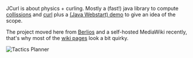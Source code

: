 
JCurl is about physics + curling. Mostly a (fast!) java library to compute
[collissions](http://jcurl.org/m2/site/jc-core/0.7-SNAPSHOT/apidocs/org/jcurl/core/impl/CollissionSpinLoss.html)
and
[curl](http://jcurl.org/m2/site/jc-core/0.7-SNAPSHOT/apidocs/org/jcurl/core/impl/CurlerDenny.html)
plus a
[(Java Webstart) demo](http://www.jcurl.org/jws/org/jcurl/demo/tactics/0.7-SNAPSHOT/launch.jnlp)
to give an idea of the scope.

The project moved here from
[Berlios](https://developer.berlios.de/projects/jcurl/)
and a self-hosted MediaWiki recently, that's why most of the
[wiki pages](https://github.com/mro/jcurl/wiki/_pages)
look a bit quirky.

![Tactics Planner](/mro/jcurl/wiki/ScreenshotTactics.png "Tactics Planner")
